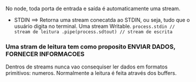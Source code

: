 No node, toda porta de entrada e saída é automaticamente uma stream.

 - STDIN ==> Retorna uma stream conecatda ao STDIN, ou seja, tudo que o usuário digita no terminal. Uma stream Writable.
 `
  process.stdin // stream de leitura
    .pipe(process.sdtout) // stream de escrita
 `

### Uma stram de leitura tem como proposito ENVIAR DADOS, FORNECER INFORMACOES

 Dentros de streams nunca vao consequiser ler dados em formatos primitivos: numeros. Normalmente a leitura é feita através dos buffers.